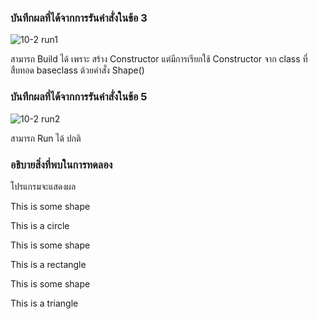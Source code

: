 ### บันทึกผลที่ได้จากการรันคำสั่งในข้อ 3
![10-2 run1](https://github.com/kanoksiriboonkam/03376836-OOP-2566-Lab-10/assets/144196048/649599bb-55d6-4107-b359-fa13492b6940)
 
สามารถ Build ได้ เพราะ สร้าง Constructor แต่มีการเรียกใช้ Constructor จาก class ที่สืบทอด baseclass ด้วยคำสั่ง Shape()
### บันทึกผลที่ได้จากการรันคำสั่งในข้อ 5
![10-2 run2](https://github.com/kanoksiriboonkam/03376836-OOP-2566-Lab-10/assets/144196048/6425cac6-c57f-4550-b3c7-d099280fb6f1)

สามารถ Run ได้ ปกติ
### อธิบายสิ่งที่พบในการทดลอง
โปรแกรมจะแสดงผล

This is some shape

This is a circle

This is some shape

This is a rectangle

This is some shape

This is a triangle
